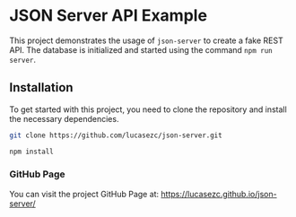 # JSON Server API Example

This project demonstrates the usage of `json-server` to create a fake REST API. The database is initialized and started using the command `npm run server`.


## Installation

To get started with this project, you need to clone the repository and install the necessary dependencies.

```bash
git clone https://github.com/lucasezc/json-server.git
```

```bash
npm install
```

### GitHub Page

You can visit the project GitHub Page at: https://lucasezc.github.io/json-server/